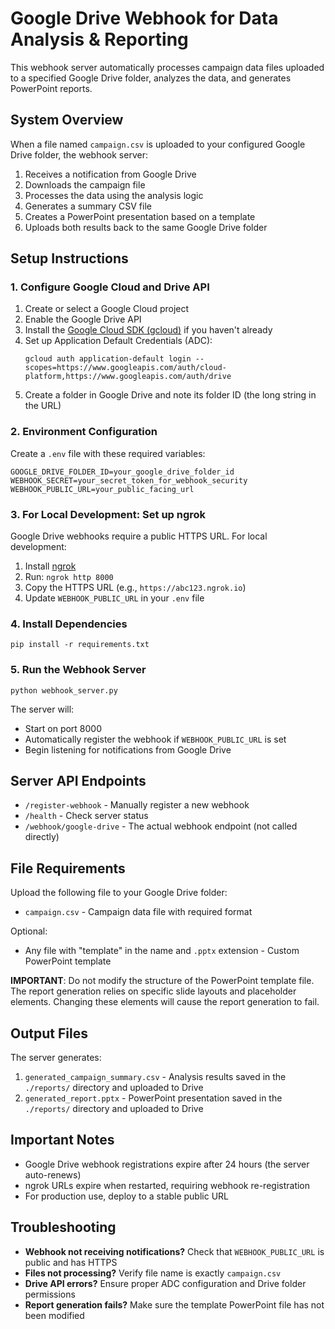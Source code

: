 # Google Drive Webhook for Data Analysis & Reporting

This webhook server automatically processes campaign data files uploaded to a specified Google Drive folder, analyzes the data, and generates PowerPoint reports.

## System Overview

When a file named `campaign.csv` is uploaded to your configured Google Drive folder, the webhook server:

1. Receives a notification from Google Drive
2. Downloads the campaign file
3. Processes the data using the analysis logic
4. Generates a summary CSV file
5. Creates a PowerPoint presentation based on a template
6. Uploads both results back to the same Google Drive folder

## Setup Instructions

### 1. Configure Google Cloud and Drive API

1. Create or select a Google Cloud project
2. Enable the Google Drive API
3. Install the [Google Cloud SDK (gcloud)](https://cloud.google.com/sdk/docs/install) if you haven't already
4. Set up Application Default Credentials (ADC):
   ```
   gcloud auth application-default login --scopes=https://www.googleapis.com/auth/cloud-platform,https://www.googleapis.com/auth/drive
   ```
5. Create a folder in Google Drive and note its folder ID (the long string in the URL)

### 2. Environment Configuration

Create a `.env` file with these required variables:

```
GOOGLE_DRIVE_FOLDER_ID=your_google_drive_folder_id
WEBHOOK_SECRET=your_secret_token_for_webhook_security
WEBHOOK_PUBLIC_URL=your_public_facing_url
```

### 3. For Local Development: Set up ngrok

Google Drive webhooks require a public HTTPS URL. For local development:

1. Install [ngrok](https://ngrok.com/)
2. Run: `ngrok http 8000`
3. Copy the HTTPS URL (e.g., `https://abc123.ngrok.io`)
4. Update `WEBHOOK_PUBLIC_URL` in your `.env` file

### 4. Install Dependencies

```
pip install -r requirements.txt
```

### 5. Run the Webhook Server

```
python webhook_server.py
```

The server will:

- Start on port 8000
- Automatically register the webhook if `WEBHOOK_PUBLIC_URL` is set
- Begin listening for notifications from Google Drive

## Server API Endpoints

- `/register-webhook` - Manually register a new webhook
- `/health` - Check server status
- `/webhook/google-drive` - The actual webhook endpoint (not called directly)

## File Requirements

Upload the following file to your Google Drive folder:

- `campaign.csv` - Campaign data file with required format

Optional:

- Any file with "template" in the name and `.pptx` extension - Custom PowerPoint template

**IMPORTANT**: Do not modify the structure of the PowerPoint template file. The report generation relies on specific slide layouts and placeholder elements. Changing these elements will cause the report generation to fail.

## Output Files

The server generates:

1. `generated_campaign_summary.csv` - Analysis results saved in the `./reports/` directory and uploaded to Drive
2. `generated_report.pptx` - PowerPoint presentation saved in the `./reports/` directory and uploaded to Drive

## Important Notes

- Google Drive webhook registrations expire after 24 hours (the server auto-renews)
- ngrok URLs expire when restarted, requiring webhook re-registration
- For production use, deploy to a stable public URL

## Troubleshooting

- **Webhook not receiving notifications?** Check that `WEBHOOK_PUBLIC_URL` is public and has HTTPS
- **Files not processing?** Verify file name is exactly `campaign.csv`
- **Drive API errors?** Ensure proper ADC configuration and Drive folder permissions
- **Report generation fails?** Make sure the template PowerPoint file has not been modified
